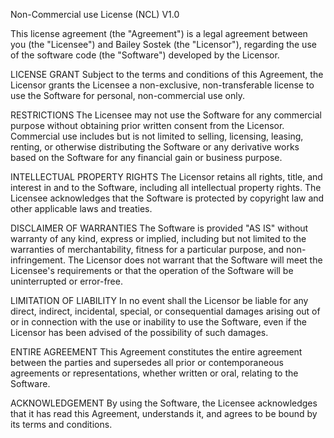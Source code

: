 Non-Commercial use License (NCL) V1.0

This license agreement (the "Agreement") is a legal agreement between you (the "Licensee") and Bailey Sostek (the "Licensor"), regarding the use of the software code (the "Software") developed by the Licensor.

LICENSE GRANT
Subject to the terms and conditions of this Agreement, the Licensor grants the Licensee a non-exclusive, non-transferable license to use the Software for personal, non-commercial use only.

RESTRICTIONS
The Licensee may not use the Software for any commercial purpose without obtaining prior written consent from the Licensor. Commercial use includes but is not limited to selling, licensing, leasing, renting, or otherwise distributing the Software or any derivative works based on the Software for any financial gain or business purpose.

INTELLECTUAL PROPERTY RIGHTS
The Licensor retains all rights, title, and interest in and to the Software, including all intellectual property rights. The Licensee acknowledges that the Software is protected by copyright law and other applicable laws and treaties.

DISCLAIMER OF WARRANTIES
The Software is provided "AS IS" without warranty of any kind, express or implied, including but not limited to the warranties of merchantability, fitness for a particular purpose, and non-infringement. The Licensor does not warrant that the Software will meet the Licensee's requirements or that the operation of the Software will be uninterrupted or error-free.

LIMITATION OF LIABILITY
In no event shall the Licensor be liable for any direct, indirect, incidental, special, or consequential damages arising out of or in connection with the use or inability to use the Software, even if the Licensor has been advised of the possibility of such damages.

ENTIRE AGREEMENT
This Agreement constitutes the entire agreement between the parties and supersedes all prior or contemporaneous agreements or representations, whether written or oral, relating to the Software.

ACKNOWLEDGEMENT
By using the Software, the Licensee acknowledges that it has read this Agreement, understands it, and agrees to be bound by its terms and conditions.